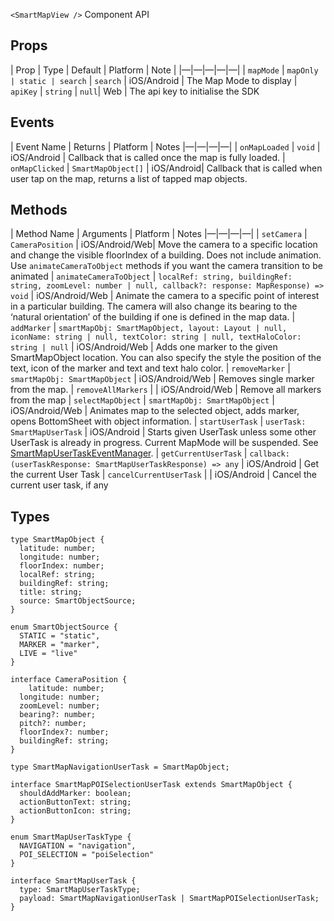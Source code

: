 `<SmartMapView />` Component API

## Props

| Prop | Type | Default | Platform | Note |
|—|—|—|—|—|
| `mapMode` | `mapOnly | static | search` | `search`  | iOS/Android | The Map Mode to display
| `apiKey`  | `string` | `null`| Web | The api key to initialise the SDK

## Events

| Event Name | Returns | Platform | Notes
|—|—|—|—|
| `onMapLoaded` | `void` | iOS/Android | Callback that is called once the map is fully loaded.
| `onMapClicked` | `SmartMapObject[]` | iOS/Android| Callback that is called when user tap on the map, returns a list of tapped map objects.

## Methods

| Method Name | Arguments | Platform | Notes
|—|—|—|—|
| `setCamera` | `CameraPosition` | iOS/Android/Web| Move the camera to a specific location and change the visible floorIndex of a building. Does not include animation. Use `animateCameraToObject` methods if you want the camera transition to be animated
| `animateCameraToObject` | `localRef: string, buildingRef: string, zoomLevel: number | null, callback?: response: MapResponse) => void` | iOS/Android/Web | Animate the camera to a specific point of interest in a particular building. The camera will also change its bearing to the ‘natural orientation’ of the building if one is defined in the map data.
| `addMarker` | `smartMapObj: SmartMapObject, layout: Layout | null, iconName: string | null, textColor: string | null, textHaloColor: string | null` | iOS/Android/Web | Adds one marker to the given SmartMapObject location. You can also specify the style the position of the text, icon of the marker and text and text halo color.
| `removeMarker` | `smartMapObj: SmartMapObject` | iOS/Android/Web | Removes single marker from the map.
| `removeAllMarkers` | | iOS/Android/Web | Remove all markers from the map
| `selectMapObject` | `smartMapObj: SmartMapObject` | iOS/Android/Web | Animates map to the selected object, adds marker, opens BottomSheet with object information.
| `startUserTask` | `userTask: SmartMapUserTask` | iOS/Android | Starts given UserTask unless some other UserTask is already in progress. Current MapMode will be suspended. See [SmartMapUserTaskEventManager](SmartMapUserTaskEventManager.md).
| `getCurrentUserTask` | `callback: (userTaskResponse: SmartMapUserTaskResponse) => any` | iOS/Android | Get the current User Task
| `cancelCurrentUserTask` | | iOS/Android | Cancel the current user task, if any


## Types

```
type SmartMapObject {
  latitude: number;
  longitude: number;
  floorIndex: number;
  localRef: string;
  buildingRef: string;
  title: string;
  source: SmartObjectSource;
}

enum SmartObjectSource {
  STATIC = "static",
  MARKER = "marker",
  LIVE = "live"
}

interface CameraPosition {
	latitude: number;
  longitude: number;
  zoomLevel: number;
  bearing?: number;
  pitch?: number;
  floorIndex?: number;
  buildingRef: string;
}

type SmartMapNavigationUserTask = SmartMapObject;

interface SmartMapPOISelectionUserTask extends SmartMapObject {
  shouldAddMarker: boolean;
  actionButtonText: string;
  actionButtonIcon: string;
}

enum SmartMapUserTaskType {
  NAVIGATION = "navigation",
  POI_SELECTION = "poiSelection"
}

interface SmartMapUserTask {
  type: SmartMapUserTaskType;
  payload: SmartMapNavigationUserTask | SmartMapPOISelectionUserTask;
}

```